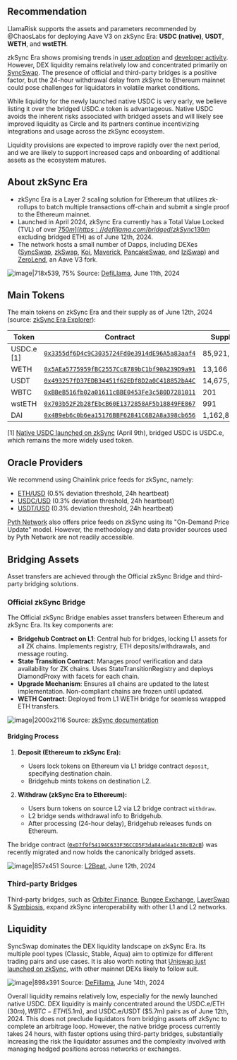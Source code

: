 ## Recommendation

LlamaRisk supports the assets and parameters recommended by @ChaosLabs for deploying Aave V3 on zkSync Era: **USDC (native)**, **USDT**, **WETH**, and **wstETH**. 

zkSync Era shows promising trends in [user adoption](https://dune.com/matter_labs/zksync-era-overview) and [developer activity](https://zksync.io/ecosystem). However, DEX liquidity remains relatively low and concentrated primarily on [SyncSwap](https://syncswap.xyz/). The presence of official and third-party bridges is a positive factor, but the 24-hour withdrawal delay from zkSync to Ethereum mainnet could pose challenges for liquidators in volatile market conditions. 

While liquidity for the newly launched native USDC is very early, we believe listing it over the bridged USDC.e token is advantageous. Native USDC avoids the inherent risks associated with bridged assets and will likely see improved liquidity as Circle and its partners continue incentivizing integrations and usage across the zkSync ecosystem.

Liquidity provisions are expected to improve rapidly over the next period, and we are likely to support increased caps and onboarding of additional assets as the ecosystem matures.

## About zkSync Era

- zkSync Era is a Layer 2 scaling solution for Ethereum that utilizes zk-rollups to batch multiple transactions off-chain and submit a single proof to the Ethereum mainnet.
- Launched in April 2024, zkSync Era currently has a Total Value Locked (TVL) of over [$750m](https://defillama.com/bridged/zkSync%20Era) ([≈$130m](https://defillama.com/chain/zkSync%20Era) excluding bridged ETH) as of June 12th, 2024.
- The network hosts a small number of Dapps, including DEXes ([SyncSwap](https://syncswap.xyz/), [zkSwap](https://zkswap.finance/), [Koi](https://dapp.koi.finance/swap), [Maverick](https://www.mav.xyz/), [PancakeSwap](https://pancakeswap.finance/), and [IziSwap](https://izumi.finance/trade/swap)) and [ZeroLend](https://zerolend.xyz/), an Aave V3 fork.

![image|718x539, 75%](upload://xUUPOAfk7g27d62cJXvPB4swOWV.png)
Source: [DefiLlama](https://defillama.com/chain/zkSync%20Era), June 11th, 2024

## Main Tokens

The main tokens on zkSync Era and their supply as of June 12th, 2024 (source: [zkSync Era Explorer](https://era.zksync.network/)):

| Token  | Contract                                     | Supply     | Supply ($) |
|--------|----------------------------------------------|------------|------------|
| USDC.e [1] | [`0x3355df6D4c9C3035724Fd0e3914dE96A5a83aaf4`](https://era.zksync.network/address/0x3355df6d4c9c3035724fd0e3914de96a5a83aaf4) | 85,921,544 | 86,179,309 |
| WETH   | [`0x5AEa5775959fBC2557Cc8789bC1bf90A239D9a91`](https://era.zksync.network/address/0x5AEa5775959fBC2557Cc8789bC1bf90A239D9a91) | 13,166     | 47,665,197 |
| USDT   | [`0x493257fD37EDB34451f62EDf8D2a0C418852bA4C`](https://era.zksync.network/address/0x493257fD37EDB34451f62EDf8D2a0C418852bA4C) | 14,675,886 | 14,690,562 |
| WBTC   | [`0xBBeB516fb02a01611cBBE0453Fe3c580D7281011`](https://era.zksync.network/address/0xBBeB516fb02a01611cBBE0453Fe3c580D7281011) | 201        | 13,979,599 |
| wstETH | [`0x703b52F2b28fEbcB60E1372858AF5b18849FE867`](https://era.zksync.network/address/0x703b52F2b28fEbcB60E1372858AF5b18849FE867) | 991      | 3,587,737  |
| DAI    | [`0x4B9eb6c0b6ea15176BBF62841C6B2A8a398cb656`](https://era.zksync.network/address/0x4B9eb6c0b6ea15176BBF62841C6B2A8a398cb656) | 1,162,825  | 1,166,313  |

[1] [Native USDC launched on zkSync](https://www.circle.com/blog/what-you-need-to-know-native-usdc-on-zksync) (April 9th), bridged USDC is USDC.e, which remains the more widely used token.

## Oracle Providers

We recommend using Chainlink price feeds for zkSync, namely:

* [ETH/USD](https://data.chain.link/feeds/zksync/zksync/eth-usd) (0.5% deviation threshold, 24h heartbeat)
* [USDC/USD](https://data.chain.link/feeds/zksync/zksync/usdc-usd) (0.3% deviation threshold, 24h heartbeat)
* [USDT/USD](https://data.chain.link/feeds/zksync/zksync/usdt-usd) (0.3% deviation threshold, 24h heartbeat)

[Pyth Network](https://pyth.network/blog/pyth-launches-price-oracles-on-zksync-era) also offers price feeds on zkSync using its "On-Demand Price Update" model. However, the methodology and data provider sources used by Pyth Network are not readily accessible.

## Bridging Assets

Asset transfers are achieved through the Official zkSync Bridge and third-party bridging solutions.

### Official zkSync Bridge

The Official zkSync Bridge enables asset transfers between Ethereum and zkSync Era. Its key components are:

- **Bridgehub Contract on L1**: Central hub for bridges, locking L1 assets for all ZK chains. Implements registry, ETH deposits/withdrawals, and message routing.
- **State Transition Contract**: Manages proof verification and data availability for ZK chains. Uses StateTransitionRegistry and deploys DiamondProxy with facets for each chain. 
- **Upgrade Mechanism**: Ensures all chains are updated to the latest implementation. Non-compliant chains are frozen until updated.
- **WETH Contract**: Deployed from L1 WETH bridge for seamless wrapped ETH transfers.

![image|2000x2116](upload://3deVYYICCqXfaDxX0pGcrm360Lb.png)
Source: [zkSync documentation](https://docs.zksync.io/zk-stack/components/shared-bridges)

#### Bridging Process

1. **Deposit (Ethereum to zkSync Era):**
   - Users lock tokens on Ethereum via L1 bridge contract `deposit`, specifying destination chain. 
   - Bridgehub mints tokens on destination L2.

2. **Withdraw (zkSync Era to Ethereum):**
   - Users burn tokens on source L2 via L2 bridge contract `withdraw`.
   - L2 bridge sends withdrawal info to Bridgehub.
   - After processing (24-hour delay), Bridgehub releases funds on Ethereum.

The bridge contract ([`0xD7f9f54194C633F36CCD5F3da84ad4a1c38cB2cB`](https://etherscan.io/address/0xd7f9f54194c633f36ccd5f3da84ad4a1c38cb2cb)) was recently migrated and now holds the canonically bridged assets.

![image|857x451](upload://g680om1J6ZWhkU7SsLnxHgbEvAq.png)
Source: [L2Beat](https://l2beat.com/scaling/projects/zksync-era/tvl-breakdown), June 12th, 2024

### Third-party Bridges

Third-party bridges, such as [Orbiter Finance](https://www.orbiter.finance/), [Bungee Exchange](https://www.bungee.exchange/?intro=true), [LayerSwap](https://www.layerswap.io/app) & [Symbiosis](https://app.symbiosis.finance/bridge), expand zkSync interoperability with other L1 and L2 networks. 

## Liquidity 

SyncSwap dominates the DEX liquidity landscape on zkSync Era. Its multiple pool types (Classic, Stable, Aqua) aim to optimize for different trading pairs and use cases. It is also worth noting that [Uniswap just launched on zkSync](https://blog.uniswap.org/zksync-is-now-live-on-uniswap), with other mainnet DEXs likely to follow suit.

![image|898x391](upload://4VaFtwuLGHzPpxNs1KMq9rdJZr8.png)
Source: [DeFillama](https://defillama.com/dexs/chains/zksync-era), June 14th, 2024

Overall liquidity remains relatively low, especially for the newly launched native USDC. DEX liquidity is mainly concentrated around the USDC.e/ETH ($30m), WBTC-ETH ($5.1m), and USDC.e/USDT ($5.7m) pairs as of June 12th, 2024. This does not preclude liquidators from bridging assets off zkSync to complete an arbitrage loop. However, the native bridge process currently takes 24 hours, with faster options using third-party bridges, substantially increasing the risk the liquidator assumes and the complexity involved with managing hedged positions across networks or exchanges.

